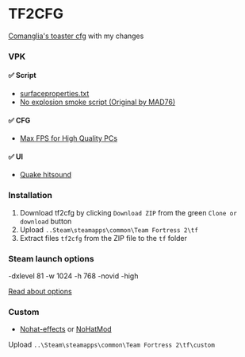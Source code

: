 # TF2CFG
[Comanglia's toaster cfg](http://www.teamfortress.tv/25328/comanglia-s-config-fps-guide) with my changes


### VPK

#### :white_check_mark: Script
* [surfaceproperties.txt](http://drok-radnik.com/junk/surfaceproperties.txt)
* [No explosion smoke script (Original by MAD76)](http://www.teamfortress.tv/25647/no-explosion-smoke-script)

#### :white_check_mark: CFG
* [Max FPS for High Quality PCs](http://www.teamfortress.tv/25328/comanglias-config-fps-guide)

#### :white_check_mark: UI
* [Quake hitsound](https://gamebanana.com/sounds/20613)


### Installation

1. Download tf2cfg by clicking `Download ZIP` from the green `Clone or download` button
2. Upload  `..Steam\steamapps\common\Team Fortress 2\tf`
3. Extract files `tf2cfg` from the ZIP file to the `tf` folder 

### Steam launch options 
-dxlevel 81 -w 1024 -h 768 -novid -high

[Read about options](https://developer.valvesoftware.com/wiki/Command_Line_Options#Steam_.28Windows.29)

### Custom

* [Nohat-effects](https://github.com/xJeebsx/Headsfeet) or [NoHatMod](https://github.com/xJeebsx/No-Hats-Mod)

Upload  `..\Steam\steamapps\common\Team Fortress 2\tf\custom` 
